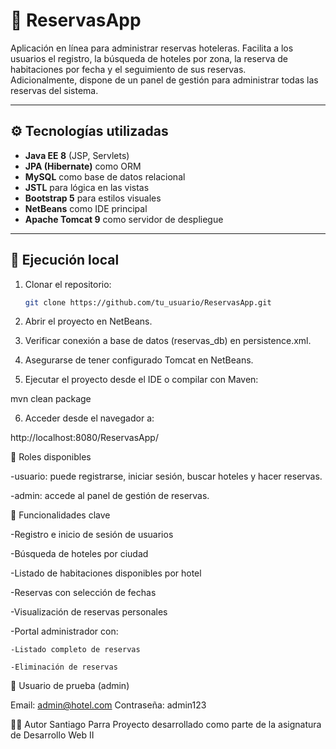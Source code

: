 # 🏨 ReservasApp

Aplicación en línea para administrar reservas hoteleras.  Facilita a los usuarios el registro, la búsqueda de hoteles por zona, la reserva de habitaciones por fecha y el seguimiento de sus reservas.  
Adicionalmente, dispone de un panel de gestión para administrar todas las reservas del sistema.

---

## ⚙️ Tecnologías utilizadas

- **Java EE 8** (JSP, Servlets)
- **JPA (Hibernate)** como ORM
- **MySQL** como base de datos relacional
- **JSTL** para lógica en las vistas
- **Bootstrap 5** para estilos visuales
- **NetBeans** como IDE principal
- **Apache Tomcat 9** como servidor de despliegue

---

## 🚀 Ejecución local

1. Clonar el repositorio:
   ```bash
   git clone https://github.com/tu_usuario/ReservasApp.git

2. Abrir el proyecto en NetBeans.

3. Verificar conexión a base de datos (reservas_db) en persistence.xml.

4. Asegurarse de tener configurado Tomcat en NetBeans.

5. Ejecutar el proyecto desde el IDE o compilar con Maven:

mvn clean package

6. Acceder desde el navegador a:

http://localhost:8080/ReservasApp/

👤 Roles disponibles

-usuario: puede registrarse, iniciar sesión, buscar hoteles y hacer reservas.

-admin: accede al panel de gestión de reservas.

🧪 Funcionalidades clave

-Registro e inicio de sesión de usuarios

-Búsqueda de hoteles por ciudad

-Listado de habitaciones disponibles por hotel

-Reservas con selección de fechas

-Visualización de reservas personales

-Portal administrador con:

    -Listado completo de reservas

    -Eliminación de reservas

🔐 Usuario de prueba (admin)

Email: admin@hotel.com
Contraseña: admin123

👨‍💻 Autor
Santiago Parra
Proyecto desarrollado como parte de la asignatura de Desarrollo Web II
